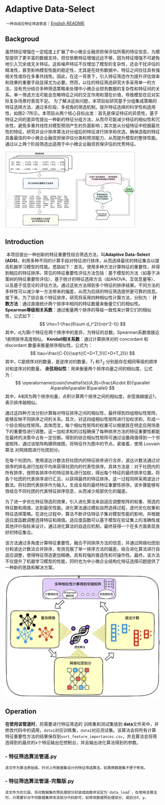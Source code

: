 # 	   Adaptive Data-Select

​						   `一种自适应特征筛选管道`｜[English README](./README.md)

## Backgroud

虽然特征增强在一定程度上扩展了中小微企业融资担保评估所需的特征信息，为模型提供了更丰富的数据支持，但仅依赖特征增强远远不够，因为特征增强不可避免地引入冗余或无关特征。这些噪声特征不仅增加了模型的复杂性，还会干扰评估的精准性，甚至影响模型性能的稳定性，尤其是在财务数据中，特征之间往往具有强相关性或存在多重共线性。因此，在这一背景下，引入特征筛选作为提升评估效率和效果的重要手段显得尤为必要。然而，以往的特征筛选研究大多采用单一的方法，没有充分结合多种筛选策略来处理中小微企业财务数据的复杂性和特征间的关系。单一筛选方法可能会忽略特征之间的交互作用和潜在价值，导致模型在应对实际复杂场景时表现不足。
为了解决这些问题，本项目拟研究基于分组集成策略的特征选择方法，通过多阶段、多视角的筛选机制，提升特征选择的科学性和适用性，如图2-7所示。本项目从两个核心目标出发：首先是保证特征的异质性，基于特征之间的差异性提出一种新的特征分组方法，从而尽可能减少特征的相似性和冗余性，避免多重共线性对模型预测产生的负面影响；其次是从分组特征中挖掘最优性的特征，研究并设计排序算法对分组后的特征进行排序和优选，确保选取的特征具备最佳的中小微企业融资担保评估分类和预测能力，从而提升模型的整体性能。通过以上两个阶段筛选出适用于中小微企业融资担保评估的优秀特征。

![img.png](./images/img.png)

## Introduction

​	本项目提出一种创新的特征重要性综合筛选方法，叫**Adaptive Data-Select (ADS)**，利用多种不同的计算手段对特征进行排序，从而选择最优的特征集合以提高机器学习模型的性能。思路如下：首先，使用多种方法计算特征的重要性，并得到相应的特征排序。常见的特征重要性评估方法包括：基于模型的方法（如基于决策树的特征重要性评估）、基于统计的特征选择方法（如ANOVA、互信息量等）、以及基于信息论的评估方法。通过这些方法得到多个特征的排序结果。不同方法的多样性可以减少单一方法带来的偏差，从而为后续的特征筛选提供更可靠的信息。接下来，为了综合各个特征排序，研究将采用四种相似性计算方法，分别为：
**计数方法**：通过直接统计两个排序中相同的特征数量来衡量它们的相似性。
**Spearman等级相关系数**：通过衡量两个排序的等级一致性来计算它们的相似性，公式如下： 
$$
\rho=1-\frac{6\sum d_i^2}{n(n^2-1)}
$$
其中，$d_i$为第i个特征在两个排序中的差异，为特征的总数。Spearman系数值接近1表明排序高度相似。
**Kendall相关系数**：通过计算排序对的 concordant 和 discordant 数量来衡量排序相似性，公式为：
$$
\tau=\frac{C-D}{\sqrt{(C+D+T_1)(C+D+T_2)}}
$$
其中，C是顺序对的数量，是逆序对的数量，$T_1$ 和$T_2$ 分别是存在相同等级的顺序对和逆序对的数量。
**余弦相似性**：用来衡量两个排序向量之间的相似度，公式为：
$$
\operatorname{cosin}\mathsf{e}(A,B)=\frac{A\cdot B}{\parallel A\parallel\parallel B\parallel}
$$
其中，A和B为两个排序向量，点积计算两个排序之间的相似度，余弦值越接近1，表示排序越相似。

​	通过这四种方法分别计算每对特征排序之间的相似性，最终得到四组相似性矩阵，能够反映不同排序之间的关系。其次，对这四组相似性矩阵进行加权求和，形成一个综合相似性矩阵。具体而言，每个相似性矩阵的权重可以根据其在特定应用场景下的重要性进行调整。这一加权求和的过程确保了每种排序方法的特征重要性都能在最终的决策中占有一定份额。得到的综合相似性矩阵可通过设置阈值得到一个邻接矩阵，通过该矩阵构建网络图，将特征作为图中的节点。紧接着，使用 Louvain算法 对网络图进行社团划分。

​	在每个社团内，使用波达计数法将社团内的特征排序进行合并，波达计数法通过对排序的排名进行加权平均来获得社团内的代表性排序。具体方法是：对于社团内的所有排序，按照各排序中的特征排名进行加权，得出每个特征的最终排序位置。将各个社团的代表排序进行汇总，以获得最终的特征排序。这一过程同样采用波达计数法，将社团代表排序作为输入，生成全局的最终特征重要性排序。该步骤能够有效结合不同社团的代表特征排序信息，从而减少局部优化的偏差。

​	为了进一步优化特征筛选的效果，引入进化算法来自适应调整矩阵的权重、筛选的特征数和阈值，达到最优性能。进化算法通过模拟自然选择过程，逐代优化权重和特征选择策略。在进化过程中，算法不断评估特征子集对模型性能的影响，并根据适应度函数调整选择特征和阈值。适应度函数可以基于模型在验证集上的准确性或其他评价指标来设计。通过进化算法的自适应机制，最终获得一个在多方面表现良好的特征集合。

​	该方法通过多角度计算特征重要性，融合不同排序方法的信息，并通过网络社团划分和波达计数法合并排序，有效克服了单一排序方法的偏差。结合进化算法进行自适应调整，使得特征筛选更加精确，具有较强的普适性和可操作性。最终，该方法不仅提升了机器学习模型的性能，同时也为中小微企业结构化特征选择问题提供了一种新的思路和解决方案。

![image-20250228000948623](./images/image-20250228000948623.png)

## Operation

**在使用该管道时**，将需要进行特征筛选的 训练集和测试集放到 **data**文件夹中，并修改代码中的调用，`data1`对应训练集，`data2`对应测试集。该算法会将所有计算特征重要性方法的结果保存到`sort_feature_importances.csv`，并且算法会将筛选得到的最优的x个特征输出在控制台，并且输出进化算法得到的参数。

### - 特征筛选算法管道.py
    该文件为算法原始版，针对上传数据集设计的特征筛选算法，如果换数据集不便于修改。
### - 特征筛选算法管道-完整版.py
    该文件为优化版，将对数据集的预处理部分封装成函数并设定为`data_load`，在使用该算法时，只需要针对不同数据集修改该部分代码即可，如修改数据预处理部分，或划分X、y。
